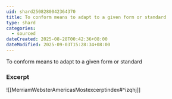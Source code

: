 ```yaml
---
uid: shard2508280042364370
title: To conform means to adapt to a given form or standard
type: shard
categories:
  - sourced
dateCreated: 2025-08-28T00:42:36+08:00
dateModified: 2025-09-03T15:28:34+08:00
---
```

To conform means to adapt to a given form or standard

### Excerpt
![[MerriamWebsterAmericasMostexcerptindex#^izqhj]]